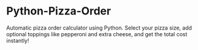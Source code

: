 # Python-Pizza-Order
Automatic pizza order calculator using Python. Select your pizza size, add optional toppings like pepperoni and extra cheese, and get the total cost instantly!
